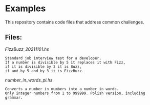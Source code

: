 # Examples
This repository contains code files that address common challenges.


## Files:


_FizzBuzz_20211101.hs_
```
Standard job interview test for a developer.
If a number is divisible by 5 it replaces it with Fizz, 
if it is divisible by 3 it is Buzz, 
if and by 5 and by 3 it is FizzBuzz.
```


_number_in_words_pl.hs_
```
Converts a number in numbers into a number in words. 
Only integer numbers from 1 to 999999. Polish version, including grammar.
```

